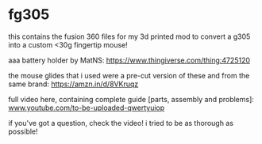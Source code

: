 # fg305
this contains the fusion 360 files for my 3d printed mod to convert a g305 into a custom <30g fingertip mouse!

aaa battery holder by MatNS: https://www.thingiverse.com/thing:4725120

the mouse glides that i used were a pre-cut version of these and from the same brand: https://amzn.in/d/8VKruqz

full video here, containing complete guide [parts, assembly and problems]: www.youtube.com/to-be-uploaded-qwertyuiop

if you've got a question, check the video! i tried to be as thorough as possible!
